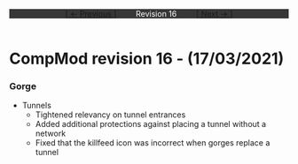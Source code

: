 <div style="width:100%;background-color:#373737;color:#FFFFFF;text-align:center">
<div style="display:inline-block;float:left;padding-left:20%">
<a href="revision15">
[ <- Previous ]
</a>
</div>
<div style="display:inline-block;">
Revision 16
</div>
<div style="display:inline-block;float:right;padding-right:20%">
<a href="revision17">
[ Next -> ]
</a>
</div>
</div>

<br />

# CompMod revision 16 - (17/03/2021)

### Gorge
* Tunnels
  * Tightened relevancy on tunnel entrances
  * Added additional protections against placing a tunnel without a network
  * Fixed that the killfeed icon was incorrect when gorges replace a tunnel
<br/>

